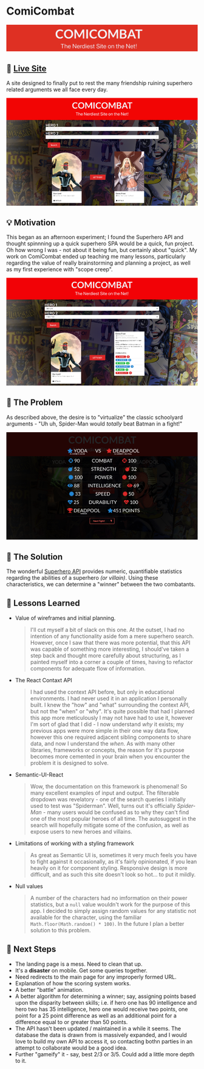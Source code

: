 # ComiCombat

<img src="https://github.com/grittygrady/ComiCombat/blob/master/src/images/ComicombatBanner.png?raw=true">

## 🚀 [Live Site](https://comicombat.netlify.app/)

A site designed to finally put to rest the many friendship ruining superhero related arguments we all face every day.

<img src="https://github.com/grittygrady/ComiCombat/blob/master/src/images/comcombat-chars.png?raw=true">

## 💡 Motivation

This began as an afternoon experiment; I found the Superhero API and thought spinnning up a quick superhero SPA would be a quick, fun project. Oh how wrong I was - not about it being fun, but certainly about "quick". My work on ComiCombat ended up teaching me many lessons, particularly regarding the value of really brainstorming and planning a project, as well as my first experience with "scope creep".

<img src="https://github.com/grittygrady/ComiCombat/blob/master/src/images/comicombat.png?raw=true">

## 🤔 The Problem

As described above, the desire is to "virtualize" the classic schoolyard arguments - "Uh uh, Spider-Man would _totally_ beat Batman in a fight!"

<img src="https://github.com/grittygrady/ComiCombat/blob/master/src/images/ComiCombatWin.png?raw=true">

## 🧐 The Solution

The wonderful [Superhero API](https://superheroapi.com/) provides numeric, quantifiable statistics regarding the abilities of a superhero _(or villain)_. Using these characteristics, we can determine a "winner" between the two combatants.

## 🧠 Lessons Learned

- Value of wireframes and initial planning.

  > I'll cut myself a bit of slack on this one. At the outset, I had no intention of any functionality aside fom a mere superhero search. However, once I saw that there was more potential, that this API was capable of something more interesting, I should've taken a step back and thought more carefully about structuring, as I painted myself into a corner a couple of times, having to refactor components for adequate flow of information.

- The React Contaxt API

  > I had used the context API before, but only in educational environments. I had never used it in an application I personally built. I knew the "how" and "what" surrounding the context API, but not the "when" or "why". It's quite possible that had I planned this app more meticulously I may not have had to use it, however I'm sort of glad that I did - I now understand _why_ it exists; my previous apps were more simple in their one way data flow, however this one required adjacent sibling components to share data, and now I understand the _when_. As with many other libraries, frameworks or concepts, the reason for it's purpose becomes more cemented in your brain when you encounter the problem it is designed to solve.

- Semantic-UI-React

  > Wow, the documentation on this framework is phenomenal! So many excellent examples of input and output. The filterable dropdown was revelatory - one of the search queries I initially used to test was "Spiderman". Well, turns out it's officially _Spider-Man_ - many users would be confused as to why they can't find one of the most popular heroes of all time. The autosuggest in the search will hopefully mitigate some of the confusion, as well as expose users to new heroes and villains.

- Limitations of working with a styling framework

  > As great as Semantic UI is, sometimes it very much feels you have to fight against it occasionally, as it's fairly opinionated, if you lean heavily on it for component styling. Responsive design is more difficult, and as such this site doesn't look so hot... to put it mildly.

- Null values

  > A number of the characters had no imformation on their power statistics, but a `null` value wouldn't work for the purpose of this app. I decided to simply assign random values for any statistic not available for the character, using the familiar `Math.floor(Math.random() * 100)`. In the future I plan a better solution to this problem.

## 🔮 Next Steps

- The landing page is a mess. Need to clean that up.
- It's a **disaster** on mobile. Get some queries together.
- Need redirects to the main page for any improperly formed URL.
- Explanation of how the scoring system works.
- A better "battle" animation.
- A better algorithm for determining a winner; say, assigning points based upon the disparity between skills; i.e. if hero one has 90 intelligence and hero two has 35 intelligence, hero one would receive two points, one point for a 25 point difference as well as an additional point for a difference equal to or greater than 50 points.
- The API hasn't been updated / maintained in a while it seems. The database the data is drawn from is massively expanded, and I would love to build my own API to access it, so contacting bothn parties in an attempt to collaborate would be a good idea.
- Further "gameify" it - say, best 2/3 or 3/5. Could add a little more depth to it.
